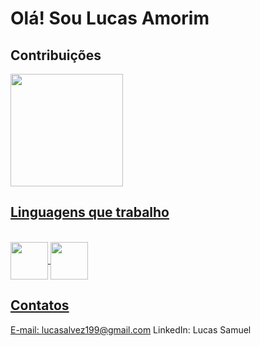 # Olá! Sou Lucas Amorim

## Contribuições
<div>
  <a href = "https://github.com/lucasamorimuser">
  <img height="180em" src="https://github-readme-stats.vercel.app/api?username=lucasamorimuser&show_icons=true&theme=merko&include_all_comits=true&count_private=true">
</div>

## Linguagens que trabalho
<div style = "display: inline_block"><br>
  <img align = "center" height = "60" width = "60" src="https://cdn.jsdelivr.net/gh/devicons/devicon@latest/icons/postgresql/postgresql-original-wordmark.svg" />
  <img align = "center" height = "60" width = "60" src="https://cdn.jsdelivr.net/gh/devicons/devicon@latest/icons/python/python-original-wordmark.svg" />
</div>        

## Contatos

E-mail: lucasalvez199@gmail.com
LinkedIn: Lucas Samuel
